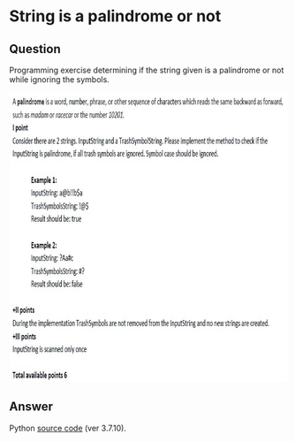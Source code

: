 # String is a palindrome or not

## Question

Programming exercise determining if the string given is a palindrome or not while ignoring the symbols.

<p align = "center">
  <img src = "https://raw.githubusercontent.com/hafiz-kamilin/exercise_determinePalindrome/main/question.jpg" width = "830" height = "525"/>
</p>

## Answer

Python [source code](https://github.com/hafiz-kamilin/exercise_determinePalindrome/blob/main/q2_palindrome.py) (ver 3.7.10).

